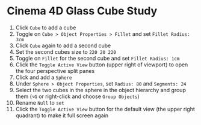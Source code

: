 # Cinema 4D Glass Cube Study

1. Click `Cube` to add a cube
2. Toggle on `Cube > Object Properties > Fillet` and set `Fillet Radius: 3cm`
3. Click `Cube` again to add a second cube
4. Set the second cubes size to `220 20 220`
5. Toggle on `Fillet` for the second cube and set `Fillet Radius: 1cm`
6. Click the `Toggle Active View` button (upper right of viewport) to open the four perspective split panes
7. Click and add a `Sphere`
8. Under `Sphere > Object Properties`, set `Radius: 80` and `Segments: 24`
9. Select the two cubes in the sphere in the object hierarchy and group them (`⌥G` or right-click and choose `Group Objects`)
10. Rename `Null` to `set`
11. Click the `Toggle Active View` button for the default view (the upper right quadrant) to make it full screen again

